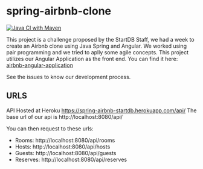 # spring-airbnb-clone

[![Java CI with Maven](https://github.com/gabriel-lima-b/spring-airbnb-clone/actions/workflows/maven.yml/badge.svg)](https://github.com/gabriel-lima-b/spring-airbnb-clone/actions/workflows/maven.yml)

This project is a challenge proposed by the StartDB Staff, we had a week to create an Airbnb clone using Java Spring and Angular. We worked using pair programming and we tried to aplly some agile concepts. This project utilizes our Angular Application as the front end. You can find it here: [airbnb-angular-application](https://github.com/felipebonadio/angular-airbnb-clone)

See the issues to know our development process.

## URLS
API Hosted at Heroku https://spring-airbnb-startdb.herokuapp.com/api/
The base url of our api is http://localhost:8080/api/

You can then request to these urls:

- Rooms: http://localhost:8080/api/rooms
- Hosts: http://localhost:8080/api/hosts
- Guests: http://localhost:8080/api/guests
- Reserves: http://localhost:8080/api/reserves
